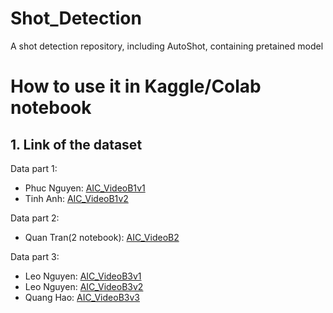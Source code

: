 # Shot_Detection
A shot detection repository, including AutoShot, containing pretained model

# How to use it in Kaggle/Colab notebook
## 1. Link of the dataset
Data part 1:
   - Phuc Nguyen: [AIC_VideoB1v1](https://www.kaggle.com/datasets/superheroinmordenday/c00-vidieo)
   - Tinh Anh: [AIC_VideoB1v2](https://www.kaggle.com/datasets/khitrnhxun/aic-videob1v2)

Data part 2:
   - Quan Tran(2 notebook): [AIC_VideoB2](https://www.kaggle.com/datasets/superheroinmordenday/aic-vidieob1v2)

Data part 3:
   - Leo Nguyen: [AIC_VideoB3v1](https://www.kaggle.com/datasets/khitrnhxun/aic-videob3-0)
   - Leo Nguyen: [AIC_VideoB3v2](https://www.kaggle.com/datasets/superheroinmordenday/aic-b2-v3)
   - Quang Hao: [AIC_VideoB3v3](https://www.kaggle.com/datasets/nguynlngnamanh/aic-videob3-2)


